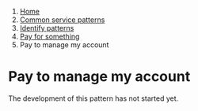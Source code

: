 1.  [Home](/docs/core/contents)
2.	[Common service patterns](/docs/core/common-service-patterns/overview)
3.  [Identify patterns](/docs/documentation/core/common-service-patterns/identify-patterns)
4.  [Pay for something](/docs/documentation/core/common-service-patterns/service-patterns/pay-for-something/overview)
5.  Pay to manage my account

# Pay to manage my account

The development of this pattern has not started yet.
